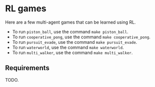 # RL games
Here are a few multi-agent games that can be learned using RL.

* To run `piston_ball`, use the command `make piston_ball`.
* To run `cooperative_pong`, use the command `make cooperative_pong`.
* To run `pursuit_evade`, use the command `make pursuit_evade`.
* To run `waterworld`, use the command `make waterworld`.
* To run `multi_walker`, use the command `make multi_walker`.

## Requirements
TODO.
